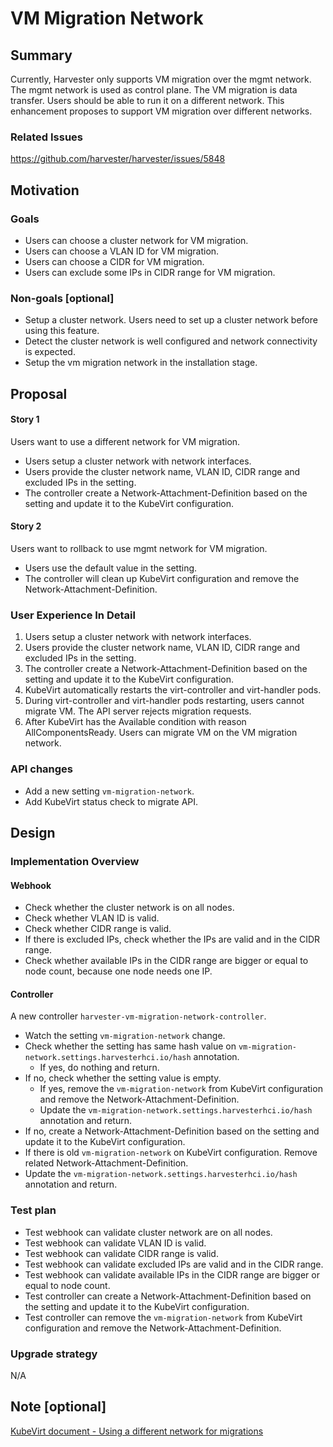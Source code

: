 # VM Migration Network

## Summary

Currently, Harvester only supports VM migration over the mgmt network. The mgmt network is used as control plane. The VM migration is data transfer. Users should be able to run it on a different network. This enhancement proposes to support VM migration over different networks.

### Related Issues

https://github.com/harvester/harvester/issues/5848

## Motivation

### Goals

- Users can choose a cluster network for VM migration.
- Users can choose a VLAN ID for VM migration.
- Users can choose a CIDR for VM migration.
- Users can exclude some IPs in CIDR range for VM migration.

### Non-goals [optional]

- Setup a cluster network. Users need to set up a cluster network before using this feature.
- Detect the cluster network is well configured and network connectivity is expected.
- Setup the vm migration network in the installation stage.

## Proposal

#### Story 1

Users want to use a different network for VM migration.
- Users setup a cluster network with network interfaces.
- Users provide the cluster network name, VLAN ID, CIDR range and excluded IPs in the setting.
- The controller create a Network-Attachment-Definition based on the setting and update it to the KubeVirt configuration.

#### Story 2

Users want to rollback to use mgmt network for VM migration.
- Users use the default value in the setting.
- The controller will clean up KubeVirt configuration and remove the Network-Attachment-Definition.

### User Experience In Detail

1. Users setup a cluster network with network interfaces.
2. Users provide the cluster network name, VLAN ID, CIDR range and excluded IPs in the setting.
3. The controller create a Network-Attachment-Definition based on the setting and update it to the KubeVirt configuration.
4. KubeVirt automatically restarts the virt-controller and virt-handler pods.
5. During virt-controller and virt-handler pods restarting, users cannot migrate VM. The API server rejects migration requests.
6. After KubeVirt has the Available condition with reason AllComponentsReady. Users can migrate VM on the VM migration network.

### API changes

- Add a new setting `vm-migration-network`.
- Add KubeVirt status check to migrate API.

## Design

### Implementation Overview

#### Webhook

- Check whether the cluster network is on all nodes.
- Check whether VLAN ID is valid.
- Check whether CIDR range is valid.
- If there is excluded IPs, check whether the IPs are valid and in the CIDR range.
- Check whether available IPs in the CIDR range are bigger or equal to node count, because one node needs one IP.

#### Controller

A new controller `harvester-vm-migration-network-controller`.
- Watch the setting `vm-migration-network` change.
- Check whether the setting has same hash value on `vm-migration-network.settings.harvesterhci.io/hash` annotation.
  - If yes, do nothing and return.
- If no, check whether the setting value is empty.
  - If yes, remove the `vm-migration-network` from KubeVirt configuration and remove the Network-Attachment-Definition.
  - Update the `vm-migration-network.settings.harvesterhci.io/hash` annotation and return.
- If no, create a Network-Attachment-Definition based on the setting and update it to the KubeVirt configuration.
- If there is old `vm-migration-network` on KubeVirt configuration. Remove related Network-Attachment-Definition.
- Update the `vm-migration-network.settings.harvesterhci.io/hash` annotation and return.

### Test plan

- Test webhook can validate cluster network are on all nodes.
- Test webhook can validate VLAN ID is valid.
- Test webhook can validate CIDR range is valid.
- Test webhook can validate excluded IPs are valid and in the CIDR range.
- Test webhook can validate available IPs in the CIDR range are bigger or equal to node count.
- Test controller can create a Network-Attachment-Definition based on the setting and update it to the KubeVirt configuration.
- Test controller can remove the `vm-migration-network` from KubeVirt configuration and remove the Network-Attachment-Definition.

### Upgrade strategy

N/A

## Note [optional]

[KubeVirt document - Using a different network for migrations](https://kubevirt.io/user-guide/compute/live_migration/#using-a-different-network-for-migrations)
